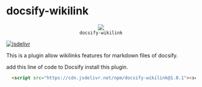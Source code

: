 # docsify-wikilink

<p align="center">
  <img src="https://docsify.js.org/_media/icon.svg" />
  <br />
  <code>docsify-wikilink</code>
</p>

[![jsdelivr](https://data.jsdelivr.com/v1/package/npm/docsify-wikilink/badge)](https://www.jsdelivr.com/package/npm/docsify-wikilink)

This is a plugin allow wikilinks features for markdown files of docsify.

add this line of code to Docsify install this plugin.
```html
  <script src="https://cdn.jsdelivr.net/npm/docsify-wikilink@1.0.1"><script>
```
